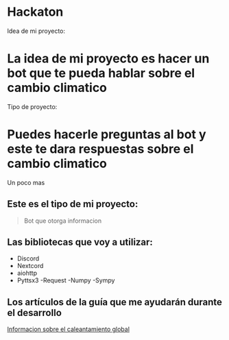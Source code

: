 # Hackaton

Idea de mi proyecto:
# La idea de mi proyecto es hacer un bot que te pueda hablar sobre el cambio climatico
Tipo de proyecto:
# Puedes hacerle preguntas al bot y este te dara respuestas sobre el cambio climatico

Un poco mas

## Este es el tipo de mi proyecto:
> Bot que otorga informacion

## Las bibliotecas que voy a utilizar:
- Discord
- Nextcord
- aiohttp
- Pyttsx3
-Request
-Numpy
-Sympy

## Los artículos de la guía que me ayudarán durante el desarrollo
[Informacion sobre el caleantamiento global](https://www.un.org/es/un75/climate-crisis-race-we-can-win)
